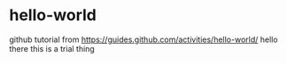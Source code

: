 # hello-world
github tutorial from https://guides.github.com/activities/hello-world/
hello there this is a trial thing
